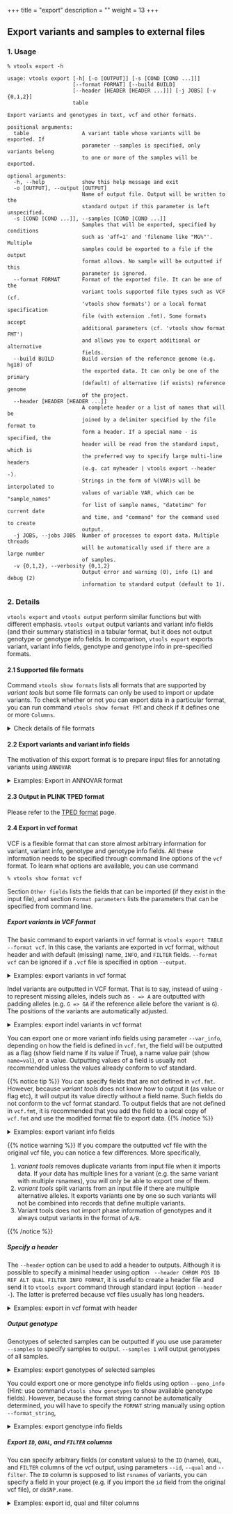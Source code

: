 +++
title = "export"
description = ""
weight = 13
+++



## Export variants and samples to external files


### 1. Usage

    % vtools export -h
    
    usage: vtools export [-h] [-o [OUTPUT]] [-s [COND [COND ...]]]
                         [--format FORMAT] [--build BUILD]
                         [--header [HEADER [HEADER ...]]] [-j JOBS] [-v {0,1,2}]
                         table
    
    Export variants and genotypes in text, vcf and other formats.
    
    positional arguments:
      table                 A variant table whose variants will be exported. If
                            parameter --samples is specified, only variants belong
                            to one or more of the samples will be exported.
    
    optional arguments:
      -h, --help            show this help message and exit
      -o [OUTPUT], --output [OUTPUT]
                            Name of output file. Output will be written to the
                            standard output if this parameter is left unspecified.
      -s [COND [COND ...]], --samples [COND [COND ...]]
                            Samples that will be exported, specified by conditions
                            such as 'aff=1' and 'filename like "MG%"'. Multiple
                            samples could be exported to a file if the output
                            format allows. No sample will be outputted if this
                            parameter is ignored.
      --format FORMAT       Format of the exported file. It can be one of the
                            variant tools supported file types such as VCF (cf.
                            'vtools show formats') or a local format specification
                            file (with extension .fmt). Some formats accept
                            additional parameters (cf. 'vtools show format FMT')
                            and allows you to export additional or alternative
                            fields.
      --build BUILD         Build version of the reference genome (e.g. hg18) of
                            the exported data. It can only be one of the primary
                            (default) of alternative (if exists) reference genome
                            of the project.
      --header [HEADER [HEADER ...]]
                            A complete header or a list of names that will be
                            joined by a delimiter specified by the file format to
                            form a header. If a special name - is specified, the
                            header will be read from the standard input, which is
                            the preferred way to specify large multi-line headers
                            (e.g. cat myheader | vtools export --header -).
                            Strings in the form of %(VAR)s will be interpolated to
                            values of variable VAR, which can be "sample_names"
                            for list of sample names, "datetime" for current date
                            and time, and "command" for the command used to create
                            output.
      -j JOBS, --jobs JOBS  Number of processes to export data. Multiple threads
                            will be automatically used if there are a large number
                            of samples.
      -v {0,1,2}, --verbosity {0,1,2}
                            Output error and warning (0), info (1) and debug (2)
                            information to standard output (default to 1).
    



### 2. Details

`vtools export` and `vtools output` perform similar functions but with different emphasis. `vtools output` output variants and variant info fields (and their summary statistics) in a tabular format, but it does not output genotype or genotype info fields. In comparison, `vtools export` exports variant, variant info fields, genotype and genotype info in pre-specified formats. 



#### 2.1 Supported file formats

Command `vtools show formats` lists all formats that are supported by *variant tools* but some file formats can only be used to import or update variants. To check whether or not you can export data in a particular format, you can run command `vtools show format FMT` and check if it defines one or more `Columns`. 

<details><summary> Check details of file formats</summary> 

    % vtools show format ANNOVAR 

    Format:      ANNOVAR
    Description: Input format of ANNOVAR. No genotype is defined.
    
    Columns:
      1            chromosome
      2            position (1-based)
      3            end position
      4            reference allele
      5            alternative allele
      6            optional column
    
    variant:
      chr          Chromosome
      pos          1-based position
      ref          Reference allele, '-' for insertion.
      alt          Alternative allele, '-' for deletion.
    
    Format parameters:
      comment_string Output one or more fields to the optional comment column of this
                   format. (default: )
    

Note the `Columns` section in the above configuration file. Columns in this section will be the output columns as a result of output. `vtools export` does not (yet) support as many formats as `vtools import` does, for example 



    % vtools show format pileup_indel
    
    Format:      pileup_indel
    Description: Input format for samtools pileup indel caller. This format imports
      chr, pos, ref, alt and genotype.
    
    Columns:
      None defined, cannot export to this format
    
    variant:
      chr          Chromosome name
      pos          Start position of the indel event.
      ref          reference allele, '-' for insertion
      alt          alternative allele, '-' for deletion
    
    Genotype:
      GT           type of indel (homozygote or heterozygote)
    
    Other fields (usable through parameters):
      type         String summarizing the indel type, one of Dn (deletion of length n)
                   and In (insertion of length n)
    
    Format parameters:
      geno          (default: GT)
    

You see that the `Columns` section is not defined. </details>



#### 2.2 Export variants and variant info fields

The motivation of this export format is to prepare input files for annotating variants using `ANNOVAR` 

<details><summary> Examples: Export in ANNOVAR format</summary> 

    % vtools init test 
    % vtools import CEU_hg38.vcf --var_info AA AC AN DP --geno_info DP --build hg38
    % vtools export variant -o ANNOVAR.input --format ANNOVAR 
    % head ANNOVAR.input 
    
    1   10533   10533   G   C   
    1   51479   51479   T   A   
    1   51928   51928   G   A   
    1   54586   54586   T   C   
    1   54676   54676   C   T   
    1   54708   54708   G   C   
    1   55299   55299   C   T   
    1   62203   62203   T   C   
    1   63671   63671   G   A   
    1   86028   86028   T   C   
    

This optional comment field comes from the available fields in the variant table to be outputted. They should have been created using `vtools import` or `vtools update` 



    % vtools export variant -o ANNOVAR.input --format ANNOVAR --comment_string DP
    % head ANNOVAR.input 
    
    1   10533   10533   G   C   423
    1   51479   51479   T   A   188
    1   51928   51928   G   A   192
    1   54586   54586   T   C   166
    1   54676   54676   C   T   131
    1   54708   54708   G   C   135
    1   55299   55299   C   T   166
    1   62203   62203   T   C   159
    1   63671   63671   G   A   243
    1   86028   86028   T   C   182
   
    

</details>



#### 2.3 Output in PLINK TPED format

Please refer to the [TPED format][1] page. 



#### 2.4 Export in vcf format

VCF is a flexible format that can store almost arbitrary information for variant, variant info, genotype and genotype info fields. All these information needs to be specified through command line options of the `vcf` format. To learn what options are available, you can use command 



    % vtools show format vcf
    

Section `Other fields` lists the fields that can be imported (if they exist in the input file), and section `Format parameters` lists the parameters that can be specified from command line. 



##### Export variants in VCF format

The basic command to export variants in vcf format is `vtools export TABLE --format vcf`. In this case, the variants are exported in vcf format, without header and with default (missing) name, `INFO`, and `FILTER` fields. `--format vcf` can be ignored if a `.vcf` file is specified in option `--output`. 

<details><summary> Examples: export variants in vcf format</summary> Let us first get some data, 



    % vtools init test 
    % vtools import CEU_hg38.vcf --var_info AA AC AN DP --geno_info DP --build hg38
    
    

When we export variants in vcf format, 

    % vtools export variant -o my.vcf
   
    INFO: Using 2 processes to handle 0 samples
    Selecting genotypes: 100% [===================================] 5 4.9/s in 00:00:01
    my.vcf: 100% [============================================] 292 15.6K/s in 00:00:00
    INFO: 290 lines are exported from variant table variant 
    

The outputted file looks like 

    % head my.vcf
    
    1   10533   .   G   C   .   PASS    .   
    1   51479   .   T   A   .   PASS    .   
    1   51928   .   G   A   .   PASS    .   
    1   54586   .   T   C   .   PASS    .   
    1   54676   .   C   T   .   PASS    .   
    1   54708   .   G   C   .   PASS    .   
    1   55299   .   C   T   .   PASS    .   
    1   62203   .   T   C   .   PASS    .   
    1   63671   .   G   A   .   PASS    .   
    1   86028   .   T   C   .   PASS    .
    

</details>

Indel variants are outputted in VCF format. That is to say, instead of using `-` to represent missing alleles, indels such as `- => A` are outputted with padding alleles (e.g. `G => GA` if the reference allele before the variant is `G`). The positions of the variants are automatically adjusted. 

<details><summary> Examples: export indel variants in vcf format</summary> 

    % vtools init test -f
    % vtools admin --load_snapshot vt_testData
    % vtools import indels.vcf --build hg19
    
    INFO: Importing variants from indels.vcf (1/1)
    indels.vcf: 100% [==============================================] 184 21.5K/s in 00:00:00
    INFO: 137 new variants (1 SNVs, 77 insertions, 58 deletions, 7 complex variants) from 184 lines are imported.
    Importing genotypes: 0 0.0/s in 00:00:00
    Copying samples: 0 0.0/s in 00:00:00
    

When we export variants in vcf format, 

    % vtools export variant -o my_indel.vcf
    
    Writing: 100% [=================================================] 137 22.5K/s in 00:00:00
    INFO: 129 lines are exported from variant table variant
    

The outputted file looks like 



    % head my_indel.vcf
    
    1   10433   .   A   AC  .   PASS    .   
    1   10439   .   AC  A   .   PASS    .   
    1   54787   .   TC  T   .   PASS    .   
    1   54789   .   C   CT  .   PASS    .   
    1   63735   .   CCTA    C   .   PASS    .   
    1   63738   .   ACT CTA .   PASS    .   
    1   81962   .   T   TAA .   PASS    .   
    1   82133   .   CA  C   .   PASS    .   
    1   82133   .   C   CAAAAAAAAAAAAAA .   PASS    .   
    1   83118   .   CA  C   .   PASS    .
    

The difference is clear if you compare the output with what outputted from command `vtools output`: 

    % vtools output variant chr pos ref alt -l 10

    1   10434   -   C
    1   10440   C   -
    1   54788   C   -
    1   54790   -   T
    1   63736   CTA -
    1   63738   ACT CTA
    1   81963   -   AA
    1   82134   A   -
    1   82134   -   AAAAAAAAAAAAAA
    1   83119   A   -

    

</details>

You can export one or more variant info fields using parameter `--var_info`, depending on how the field is defined in `vcf.fmt`, the field will be outputted as a flag (show field name if its value if True), a name value pair (show `name=val`), or a value. Outputting values of a field is usually not recommended unless the values already conform to vcf standard. 

{{% notice tip %}}
You can specify fields that are not defined in `vcf.fmt`. However, because *variant tools* does not know how to output it (as value or flag etc), it will output its value directly without a field name. Such fields do not conform to the vcf format standard. To output fields that are not defined in `vcf.fmt`, it is recommended that you add the field to a local copy of `vcf.fmt` and use the modified format file to export data. 
{{% /notice %}}

<details><summary> Examples: export variant info fields</summary> 


    % vtools init test -f
    % vtools import CEU_hg38.vcf --var_info AA AC AN DP --geno_info DP --build hg38
    % vtools export variant --var_info AA -o my.vcf
    % head my.vcf
    
    1   10533   .   G   C   .   PASS    AA=.    
    1   51479   .   T   A   .   PASS    AA=.    
    1   51928   .   G   A   .   PASS    AA=.    
    1   54586   .   T   C   .   PASS    AA=C    
    1   54676   .   C   T   .   PASS    AA=T    
    1   54708   .   G   C   .   PASS    AA=g    
    1   55299   .   C   T   .   PASS    AA=c    
    1   62203   .   T   C   .   PASS    AA=C    
    1   63671   .   G   A   .   PASS    AA=G    
    1   86028   .   T   C   .   PASS    AA=.	
    

Anyway, if you have imported the whole `INFO` column of the input file, you can export it as it is for each variant 



    % vtools init test -f
    % vtools import CEU_hg38.vcf --var_info AA info --geno_info DP --build hg38
    % vtools output variant chr pos ref alt info -l 5
    
    1   10533   G   C   AA=.;AC=6;AN=120;DP=423
    1   51479   T   A   AA=.;AC=29;AN=120;DP=188
    1   51928   G   A   AA=.;AC=5;AN=120;DP=192
    1   54586   T   C   AA=C;AC=2;AN=120;DP=166
    1   54676   C   T   AA=T;AC=2;AN=120;DP=131
    



    % vtools export variant --var_info info -o my.vcf
    % head my.vcf
    
    1   10533   .   G   C   .   PASS    AA=.;AC=6;AN=120;DP=423  
    1   51479   .   T   A   .   PASS    AA=.;AC=29;AN=120;DP=188 
    1   51928   .   G   A   .   PASS    AA=.;AC=5;AN=120;DP=192  
    1   54586   .   T   C   .   PASS    AA=C;AC=2;AN=120;DP=166  
    1   54676   .   C   T   .   PASS    AA=T;AC=2;AN=120;DP=131  
    1   54708   .   G   C   .   PASS    AA=g;AC=7;AN=120;DP=135  
    1   55299   .   C   T   .   PASS    AA=c;AC=20;AN=120;DP=166;HM2 
    1   62203   .   T   C   .   PASS    AA=C;AC=18;AN=120;DP=159 
    1   63671   .   G   A   .   PASS    AA=G;AC=18;AN=120;DP=243 
    1   86028   .   T   C   .   PASS    AA=.;AC=11;AN=120;DP=182	
    

</details>


{{% notice warning %}}
If you compare the outputted vcf file with the original vcf file, you can notice a few differences. More specifically, 

1. *variant tools* removes duplicate variants from input file when it imports data. If your data has multiple lines for a variant (e.g. the same variant with multiple rsnames), you will only be able to export one of them. 
2. *variant tools* split variants from an input file if there are multiple alternative alleles. It exports variants one by one so such variants will not be combined into records that define multiple variants. 
3.  Variant tools does not import phase information of genotypes and it always output variants in the format of `A/B`. 

{{% /notice %}}


##### Specify a header

The `--header` option can be used to add a header to outputs. Although it is possible to specify a minimal header using option ` --header CHROM POS ID REF ALT QUAL FILTER INFO FORMAT`, it is useful to create a header file and send it to `vtools export` command through standard input (option `--header -`). The latter is preferred because vcf files usually has long headers. 

<details><summary> Examples: export in vcf format with header</summary> 

    % vtools init test -f   
    % vtools import indels.vcf --build hg19
    % vtools export variant --header CHROM POS ID REF ALT QUAL FILTER INFO FORMAT -o my_indel.vcf
    % head -5 my_indel.vcf
    
    CHROM	POS	ID	REF	ALT	QUAL	FILTER	INFO	FORMAT
    1	10433	.	A	AC	.	PASS	.	
    1	10439	.	AC	A	.	PASS	.	
    1	54788	.	CC	C	.	PASS	.	
    1	54789	.	C	CT	.	PASS	.	
    



You can add `'%(sample_names)s'` to the header to add a list of sample names to the header if you are exporting sample genotypes (see examples below). 

Alternatively you can create a text file with a tab delimited and use `--header -`. For example, we can use the header of an existing vcf file, and export variants with command 



    % head -200 indels.vcf | grep '#' | vtools export variant --format ~/vtools/format/vcf --header - > my_indels.vcf
    
    INFO: Reading header from standard input
    Writing: 100% [=====================================================================] 137 13.8K/s in 00:00:00
    INFO: 129 lines are exported from variant table variant
    

</details>



##### Output genotype

Genotypes of selected samples can be outputted if you use use parameter `--samples` to specify samples to output. `--samples 1` will output genotypes of all samples. 

<details><summary> Examples: export genotypes of selected samples</summary> 

    % vtools init test -f
    % vtools import CEU_hg38.vcf --geno_info DP --var_info AA --build hg38
    % vtools export variant  --samples 'sample_name like "NA128%"' --format_string "GT" -o my.vcf
    
    INFO: Genotypes of 8 samples are exported.
    Writing: 100% [==============================================] 288 10.6K/s in 00:00:00
    INFO: 286 lines are exported from variant table variant with 1 failed records
    

    % head -10 my.vcf
    
    1   10533   .   G   C   .   PASS    .   GT  0/0 0/0 0/0 0/1 0/0 0/0 0/1 0/1
    1   51479   .   T   A   .   PASS    .   GT  0/0 0/0 0/1 0/1 0/0 0/0 0/0 0/0
    1   51928   .   G   A   .   PASS    .   GT  0/0 0/0 0/0 0/0 0/0 0/0 0/0 0/0
    1   54586   .   T   C   .   PASS    .   GT  0/1 0/0 0/0 0/0 0/0 0/0 0/0 0/0
    1   54676   .   C   T   .   PASS    .   GT  0/1 0/0 0/0 0/0 0/0 0/0 0/0 0/0
    1   54708   .   G   C   .   PASS    .   GT  0/1 0/0 0/0 0/0 0/0 0/0 0/0 0/0
    1   55299   .   C   T   .   PASS    .   GT  0/0 0/0 0/1 0/0 1/1 0/0 0/0 0/0
    1   62203   .   T   C   .   PASS    .   GT  0/1 0/0 0/0 0/0 0/0 0/0 0/0 0/1
    1   63671   .   G   A   .   PASS    .   GT  0/1 0/1 0/0 0/0 0/0 0/0 0/0 0/0
    1   86028   .   T   C   .   PASS    .   GT  0/0 0/0 1/1 0/0 0/1 0/0 0/0 0/0
    

</details>

You could export one or more genotype info fields using option `--geno_info` (Hint: use command `vtools show genotypes` to show available genotype fields). However, because the format string cannot be automatically determined, you will have to specify the `FORMAT` string manually using option `--format_string`, 

<details><summary> Examples: export genotype info fields</summary> 

    % vtools export variant --samples 'sample_name like "NA128%"'\
       --geno_info DP_geno --format_string 'GT:DP' -o my.vcf
    
    INFO: Genotypes of 8 samples are exported.
    INFO: Using 2 processes to handle 8 samples
    Selecting genotypes: 100% [===================================] 5 4.9/s in 00:00:01
    my.vcf: 100% [=============================================] 292 5.1K/s in 00:00:00
    INFO: 288 lines are exported from variant table variant with 2 failed records
    

    % head -10 my.vcf
    
    1   10533   .   G   C   .   PASS    .   GT:DP   0/0:7.0 0/0:0.0 0/0:6.0 0/1:5.0 0/0:4.0 0/0:5.0 0/1:5.0 0/1:9.0
    1   51479   .   T   A   .   PASS    .   GT:DP   0/0:1.0 0/0:1.0 0/1:9.0 0/1:2.0 0/0:3.0 0/0:5.0 0/0:2.0 0/0:3.0
    1   51928   .   G   A   .   PASS    .   GT:DP   0/0:6.0 0/0:1.0 0/0:5.0 0/0:6.0 0/0:0.0 0/0:6.0 0/0:0.0 0/0:2.0
    1   54586   .   T   C   .   PASS    .   GT:DP   0/1:3.0 0/0:0.0 0/0:6.0 0/0:0.0 0/0:3.0 0/0:1.0 0/0:1.0 0/0:0.0
    1   54676   .   C   T   .   PASS    .   GT:DP   0/1:2.0 0/0:0.0 0/0:4.0 0/0:1.0 0/0:2.0 0/0:3.0 0/0:1.0 0/0:0.0
    1   54708   .   G   C   .   PASS    .   GT:DP   0/1:2.0 0/0:0.0 0/0:2.0 0/0:1.0 0/0:3.0 0/0:2.0 0/0:1.0 0/0:0.0
    1   55299   .   C   T   .   PASS    .   GT:DP   0/0:4.0 0/0:0.0 0/1:7.0 0/0:5.0 1/1:3.0 0/0:0.0 0/0:4.0 0/0:1.0
    1   62203   .   T   C   .   PASS    .   GT:DP   0/1:3.0 0/0:1.0 0/0:6.0 0/0:0.0 0/0:2.0 0/0:2.0 0/0:2.0 0/1:3.0
    1   63671   .   G   A   .   PASS    .   GT:DP   0/1:3.0 0/1:1.0 0/0:3.0 0/0:0.0 0/0:3.0 0/0:0.0 0/0:1.0 0/0:0.0
    1   86028   .   T   C   .   PASS    .   GT:DP   0/0:7.0 0/0:0.0 1/1:6.0 0/0:2.0 0/1:2.0 0/0:6.0 0/0:5.0 0/0:0.0
    

</details>



##### Export `ID`, `QUAL`, and `FILTER` columns

You can specify arbitrary fields (or constant values) to the `ID` (name), `QUAL`, and `FILTER` columns of the vcf output, using parameters `--id`, `--qual` and `--filter`. The `ID` column is supposed to list `rsnames` of variants, you can specify a field in your project (e.g. if you import the `id` field from the original vcf file), or `dbSNP.name`. 

<details><summary> Examples: export id, qual and filter columns</summary> Suppose we have imported everything from the original vcf file, 



    % vtools init test -f
    % vtools admin --load_snapshot vt_testData
    % vtools import CEU_hg38.vcf --var_info id qual filter info AA  --build hg38
    

    

we can export them for selected variants, 



    % vtools select variant 'AA="T"' -t 'AA=T'
    % vtools export 'AA=T' --id id --qual qual --var_info info --filter filter -o my.vcf
    % head my.vcf
    
    1   54676   rs2462492   C   T   .   PASS    AA=T;AC=2;AN=120;DP=131  
    22  50719683    .   T   C   .   PASS    AA=T;AC=1;AN=120;DP=298  
    22  50719873    .   T   C   .   PASS    AA=T;AC=7;AN=120;DP=169  
    22  50724422    rs5770822   C   T   .   PASS    AA=T;AC=41;AN=120;DP=367 
    22  50725687    rs5770996   C   T   .   PASS    AA=T;AC=52;AN=120;DP=357 
    22  50725859    rs6009957   T   C   .   PASS    AA=T;AC=37;AN=120;DP=331 
    22  50734032    rs5770824   T   C   .   PASS    AA=T;AC=3;AN=120;DP=274  
    22  50736511    .   C   T   .   PASS    AA=T;AC=4;AN=120;DP=317  
    22  50737736    .   T   C   .   PASS    AA=T;AC=3;AN=120;DP=380  
    22  50747800    rs3865766   C   T   .   PASS    AA=T;AC=51;AN=120;DP=253;HM3	
    

Actually, because we are using columns such as `qual` from a VCF file, we can export these columns using a vcf `track`. The input `CEU.vcf.gz` file must be indexed though: 



    % vtools export 'AA=T' --id id --qual 'track("CEU_hg38.vcf", "qual")' --var_info 'track("CEU_hg38.vcf", "info")' \
        --filter 'track("CEU_hg38.vcf", "filter")' -o my.vcf
    % head my.vcf
    
    1   54676   rs2462492   C   T   .   PASS    AA=T;AC=2;AN=120;DP=131  
    22  50719683    .   T   C   .   PASS    AA=T;AC=1;AN=120;DP=298  
    22  50719873    .   T   C   .   PASS    AA=T;AC=7;AN=120;DP=169  
    22  50724422    rs5770822   C   T   .   PASS    AA=T;AC=41;AN=120;DP=367 
    22  50725687    rs5770996   C   T   .   PASS    AA=T;AC=52;AN=120;DP=357 
    22  50725859    rs6009957   T   C   .   PASS    AA=T;AC=37;AN=120;DP=331 
    22  50734032    rs5770824   T   C   .   PASS    AA=T;AC=3;AN=120;DP=274  
    22  50736511    .   C   T   .   PASS    AA=T;AC=4;AN=120;DP=317  
    22  50737736    .   T   C   .   PASS    AA=T;AC=3;AN=120;DP=380  
    22  50747800    rs3865766   C   T   .   PASS    AA=T;AC=51;AN=120;DP=253;HM3 
    

Optionally, you can use rsnames in the `dbSNP` database 



    % vtools use dbSNP
    % vtools export 'AA=T' --id dbSNP.name --qual qual --var_info info --filter dbSNP.filter -o my.vcf
    % head my.vcf  

    1   54676   rs2462492   C   T   .   .   AA=T;AC=2;AN=120;DP=131  
    22  50719683    rs73174428  T   C   .   .   AA=T;AC=1;AN=120;DP=298  
    22  50719873    rs117910162 T   C   .   .   AA=T;AC=7;AN=120;DP=169  
    22  50724422    rs5770822   C   T   .   .   AA=T;AC=41;AN=120;DP=367 
    22  50725687    rs5770996   C   T   .   .   AA=T;AC=52;AN=120;DP=357 
    22  50725859    rs6009957   T   C   .   .   AA=T;AC=37;AN=120;DP=331 
    22  50734032    rs5770824   T   C   .   .   AA=T;AC=3;AN=120;DP=274  
    22  50736511    rs73174435  C   T   .   .   AA=T;AC=4;AN=120;DP=317  
    22  50737736    rs76593947  T   C   .   .   AA=T;AC=3;AN=120;DP=380  
    22  50747800    rs3865766   C   T   .   .   AA=T;AC=51;AN=120;DP=253;HM3
    

</details>

 [1]:    /documentation/customization/format/supportedformats/tped/
